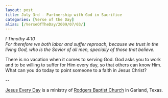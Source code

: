 ```yaml
---
layout: post
title: July 3rd - Partnership with God in Sacrifice
categories: [Verse of the Day]
alias: [/VerseOfTheDay/2009/07/03/]
---
```


_I Timothy 4:10  
For therefore we both labor and suffer reproach, because we trust in
the living God, who is the Savior of all men, specially of those that
believe._

There is no vacation when it comes to serving God. God asks you to
work and to be willing to suffer for Him every day, so that others
can know Him. What can you do today to point someone to a faith in
Jesus Christ?

 --

<a href=http://jesuseveryday.net>Jesus Every Day</a> is a ministry of <a href=http://rodgersbaptist.net>Rodgers Baptist Church</a> in Garland, Texas.
